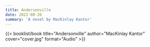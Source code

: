 ```yaml
---
title: Andersonville
date: 2022-08-26
summary: 'A novel by MacKinlay Kantor'
---
```


{{< booklist/book
title="Andersonville"
author="MacKinlay Kantor"
cover="cover.jpg"
format="Audio" >}}
